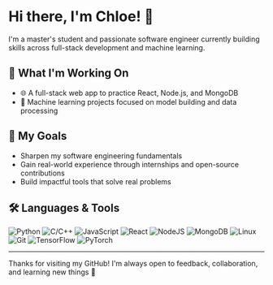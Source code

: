 # Hi there, I'm Chloe! 👋
I'm a master's student and passionate software engineer currently building skills across full-stack development and machine learning.

## 🚀 What I'm Working On
- 🌐 A full-stack web app to practice React, Node.js, and MongoDB
- 🤖 Machine learning projects focused on model building and data processing

## 🎯 My Goals
- Sharpen my software engineering fundamentals
- Gain real-world experience through internships and open-source contributions
- Build impactful tools that solve real problems

## 🛠️ Languages & Tools
![Python](https://img.shields.io/badge/Python-3776AB?logo=python&logoColor=fff)
![C/C++](https://img.shields.io/badge/-C/C++-00599C?logo=cplusplus)
![JavaScript](https://img.shields.io/badge/-JavaScript-F7DF1E?logo=javascript&logoColor=black)
![React](https://img.shields.io/badge/-React-20232A?logo=react)
![NodeJS](https://img.shields.io/badge/Node.js-6DA55F?logo=node.js&logoColor=white)
![MongoDB](https://img.shields.io/badge/MongoDB-%234ea94b.svg?logo=mongodb&logoColor=white)
![Linux](https://img.shields.io/badge/-Linux-FCC624?logo=linux&logoColor=black)
![Git](https://img.shields.io/badge/Git-F05032?logo=git&logoColor=fff)
![TensorFlow](https://img.shields.io/badge/TensorFlow-ff8f00?logo=tensorflow&logoColor=white)
![PyTorch](https://img.shields.io/badge/PyTorch-ee4c2c?logo=pytorch&logoColor=white)

---

Thanks for visiting my GitHub! I'm always open to feedback, collaboration, and learning new things 🙌
